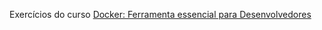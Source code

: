 Exercícios do curso [Docker: Ferramenta essencial para Desenvolvedores](https://www.udemy.com/course/curso-docker/)
